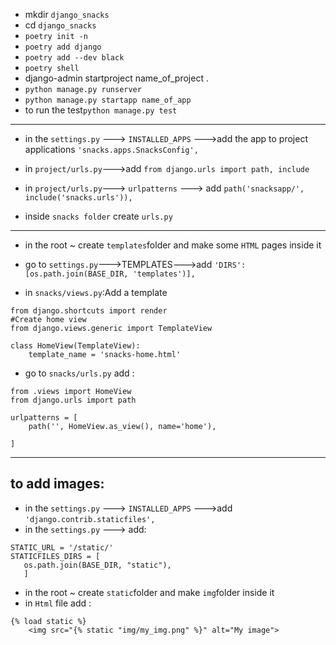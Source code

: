 - mkdir `django_snacks`
- cd `django_snacks`
- `poetry init -n`
- `poetry add django`
- `poetry add --dev black`
- `poetry shell`
- django-admin startproject name_of_project .
- `python manage.py runserver`
- `python manage.py startapp name_of_app`
- to run the test`python manage.py test`
____________________________________________
- in the `settings.py` ---> `INSTALLED_APPS` --->add the app to project applications `'snacks.apps.SnacksConfig',`

- in `project/urls.py`--->add `from django.urls import path, include`
- in `project/urls.py`---> `urlpatterns` ---> add `path('snacksapp/', include('snacks.urls')),`
- inside `snacks folder` create `urls.py`
____________________________________________
- in the root ~ create `templates`folder and make some `HTML` pages inside it
- go to `settings.py`--->TEMPLATES--->add `'DIRS':[os.path.join(BASE_DIR, 'templates')],`



- in `snacks/views.py`:Add a template
```
from django.shortcuts import render
#Create home view
from django.views.generic import TemplateView

class HomeView(TemplateView):
    template_name = 'snacks-home.html'
```
- go to `snacks/urls.py` add :
```
from .views import HomeView
from django.urls import path

urlpatterns = [
    path('', HomeView.as_view(), name='home'), 
    
]
```
____________________________________________
## to add images:
- in the `settings.py` ---> `INSTALLED_APPS` --->add `'django.contrib.staticfiles',`
- in the `settings.py` ---> add:
```
STATIC_URL = '/static/'
STATICFILES_DIRS = [
   os.path.join(BASE_DIR, "static"),
   ]
```
- in the root ~ create `static`folder and make `img`folder inside it
- in `Html` file add :
```
{% load static %}
    <img src="{% static "img/my_img.png" %}" alt="My image">
```



